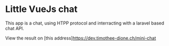 # Little VueJs chat

This app  is a chat, using HTPP protocol and interracting with a laravel based chat API.

View the result on  [this address]https://dev.timothee-dione.ch/mini-chat 

